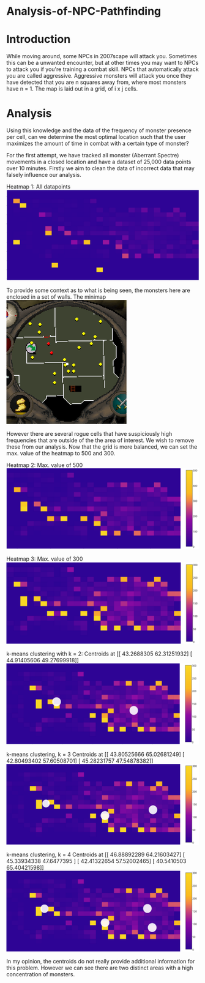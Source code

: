 # Analysis-of-NPC-Pathfinding

# Introduction
While moving around, some NPCs in 2007scape will attack you. Sometimes this can be a unwanted encounter, but at other times you may want to NPCs to attack you if you're training a combat skill. NPCs that automatically attack you are called aggressive. Aggressive monsters will attack you once they have detected that you are n squares away from, where most monsters have n = 1. The map is laid out in a grid, of i x j cells.

# Analysis
Using this knowledge and the data of the frequency of monster presence per cell, can we determine the most optimal location such that the user maximizes the amount of time in combat with a certain type of monster?

For the first attempt, we have tracked all monster (Aberrant Spectre) movements in a closed location and have a dataset of 25,000 data points over 10 minutes. Firstly we aim to clean the data of incorrect data that may falsely influence our analysis.

Heatmap 1: All datapoints
![Screenshot](all_data.png)

To provide some context as to what is being seen, the monsters here are enclosed in a set of walls. 
The minimap
![Screenshot](rs_map.png)

However there are several rogue cells that have suspiciously high frequencies that are outside of the the area of interest. We wish to remove these from our analysis. Now that the grid is more balanced, we can set the max. value of the heatmap to 500 and 300.

Heatmap 2: Max. value of 500
![Screenshot](heatmap500.png)

Heatmap 3: Max. value of 300
![Screenshot](heatmap300.png)

k-means clustering with k = 2:
Centroids at 
[[ 43.2688305   62.31251932]
 [ 44.91405606  49.27699918]]
![Screenshot](kmeans2.png)

k-means clustering, k = 3
Centroids at 
[[ 43.80525666  65.02681249]
 [ 42.80493402  57.60508701]
 [ 45.28231757  47.54878382]]
![Screenshot](kmeans3.png)

k-means clustering, k = 4
Centroids at 
[[ 46.88892289  64.21603427]
 [ 45.33934338  47.6477395 ]
 [ 42.41322654  57.52002465]
 [ 40.5410503   65.40421598]]
![Screenshot](kmeans4.png)

In my opinion, the centroids do not really provide additional information for this problem. However we can see there are two distinct areas with a high concentration of monsters. 
